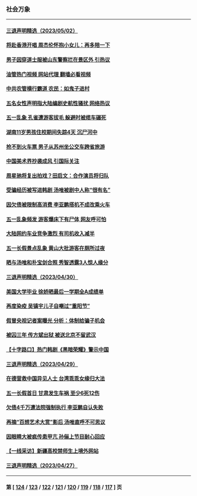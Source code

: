 ### 社会万象
---
#### [三退声明精选（2023/05/02）](../../pages/ncid282/n13986952.md?05031245) 
#### [将赴香港开唱 周杰伦怀抱小女儿：再多陪一下](../../pages/ncid282/n13986717.md?05031245) 
#### [男子因穿道士服被山东警察拦在景区外 引热议](../../pages/ncid282/n13986831.md?05031245) 
#### [油管热门视频 网站代理 翻墙必看视频](http://138.2.39.72:81/youtube.html?epic-marker?05031245)
#### [中共农管横行霸道 农民：如鬼子进村](../../pages/ncid282/n13985993.md?05031245) 
#### [五名女性声明指大陆编剧史航性骚扰 网络热议](../../pages/ncid282/n13986678.md?05031245) 
#### [五一乱象 孔雀遭游客拔毛 躲避时被缆车碾死](../../pages/ncid282/n13986480.md?05031245) 
#### [湖南11岁男孩住校期间失踪4天 沉尸河中](../../pages/ncid282/n13986500.md?05031245) 
#### [抢不到火车票 男子从苏州坐公交车跨省旅游](../../pages/ncid282/n13986391.md?05031245) 
#### [中国美术界抄袭成风 引国际关注](../../pages/ncid282/n13986221.md?05031245) 
#### [周星驰将复出拍戏？田启文：合作演员将归队](../../pages/ncid282/n13986097.md?05031245) 
#### [受骗经历被写进韩剧 汤唯被剧中人称“很有名”](../../pages/ncid282/n13986058.md?05031245) 
#### [因欠债被限制高消费 李亚鹏搭机不成改乘火车](../../pages/ncid282/n13986000.md?05031245) 
#### [五一乱象频发 游客爆床下有尸体 网友呼可怕](../../pages/ncid282/n13985960.md?05031245) 
#### [大陆网约车业竞争激烈 有司机收入减半](../../pages/ncid282/n13985701.md?05031245) 
#### [五一长假景点乱象 黄山大批游客在厕所过夜](../../pages/ncid282/n13985593.md?05031245) 
#### [晒与汤唯和朴宝剑合照 秀智透露3人惊人缘分](../../pages/ncid282/n13985442.md?05031245) 
#### [三退声明精选（2023/04/30）](../../pages/ncid282/n13985548.md?05031245) 
#### [美国大学毕业 徐娇晒最后一学期全A成绩单](../../pages/ncid282/n13985337.md?05031245) 
#### [再度染疫 吴镇宇儿子自嘲过“重阳节”](../../pages/ncid282/n13985407.md?05031245) 
#### [假冒央视记者案曝光 分析：体制给骗子机会](../../pages/ncid282/n13985393.md?05031245) 
#### [被囚三年 传方斌出狱 被送北京不留武汉](../../pages/ncid282/n13984884.md?05031245) 
#### [【十字路口】热门韩剧《黑暗荣耀》警示中国](../../pages/ncid282/n13984483.md?05031245) 
#### [三退声明精选（2023/04/29）](../../pages/ncid282/n13984833.md?05031245) 
#### [在德营救中国异见人士 台湾乖乖女缘归大法](../../pages/ncid282/n13983898.md?05031245) 
#### [五一长假首日 甘肃发生车祸 至少6死12伤](../../pages/ncid282/n13984358.md?05031245) 
#### [欠债4千万遭法院强制执行 李亚鹏自认失败](../../pages/ncid282/n13984053.md?05031245) 
#### [再摘“百想艺术大赏”影后 汤唯直呼不可思议](../../pages/ncid282/n13983987.md?05031245) 
#### [因眼睛大被疯传患甲亢 孙俪上节目耐心回应](../../pages/ncid282/n13983971.md?05031245) 
#### [【一线采访】新疆高校禁师生上境外网站](../../pages/ncid282/n13983436.md?05031245) 
#### [三退声明精选（2023/04/27）](../../pages/ncid282/n13983334.md?05031245) 

---
#### 第 [ [124](./124.md?05031245) / [123](./123.md?05031245) / [122](./122.md?05031245) / [121](./121.md?05031245) / [120](./120.md?05031245) / [119](./119.md?05031245) / [118](./118.md?05031245) / [117](./117.md?05031245) ] 页
